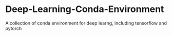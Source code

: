 # Deep-Learning-Conda-Environment
A collection of conda environment for deep learng, including tensorflow and pytorch
